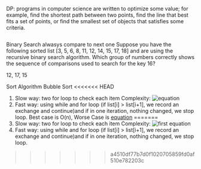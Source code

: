 DP: programs in computer science are written to optimize some value; for example, find the shortest path between two points, find the line that best fits a set of points, or find the smallest set of objects that satisfies some criteria. 

```python

```

Binary Search alwasys compare to next one
Suppose you have the following sorted list [3, 5, 6, 8, 11, 12, 14, 15, 17, 18] and are using the recursive binary search algorithm. Which group of numbers correctly shows the sequence of comparisons used to search for the key 16?

12, 17, 15


Sort Algorithm
Bubble Sort
<<<<<<< HEAD
1. Slow way: two for loop to check each item Complexity: ![equation](http://www.sciweavers.org/upload/Tex2Img_1567921444/render.png)
2. Fast way: using while and for loop (if list[i] > list[i+1], we record an exchange and continue)and if in one iteration, nothing changed, we stop loop. Best case is O(n),
Worse Case is [equation](http://www.sciweavers.org/upload/Tex2Img_1567921444/render.png)
=======
1. Slow way: two for loop to check each item Complexity: ![first equation](http://www.sciweavers.org/upload/Tex2Img_1567921444/render.png)
2. Fast way: using while and for loop (if list[i] > list[i+1], we record an exchange and continue)and if in one iteration, nothing changed, we stop loop.
>>>>>>> a4510df77b7d0f1020705859fd0af510e782203c
```python

```
